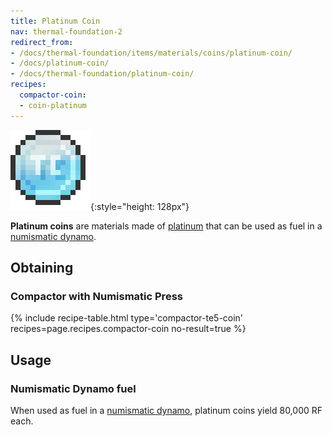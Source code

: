 ```yaml
---
title: Platinum Coin
nav: thermal-foundation-2
redirect_from:
- /docs/thermal-foundation/items/materials/coins/platinum-coin/
- /docs/platinum-coin/
- /docs/thermal-foundation/platinum-coin/
recipes:
  compactor-coin:
  - coin-platinum
---
```


![Platinum coin](/assets/images/thermal-foundation-2/coin-platinum.png){:style="height: 128px"}


**Platinum coins** are materials made of [platinum](/docs/thermal-foundation-2/platinum-ingot/) that
can be used as fuel in a [numismatic dynamo](/docs/thermal-expansion-5/numismatic-dynamo/).


Obtaining
---------

### Compactor with Numismatic Press
{% include recipe-table.html type='compactor-te5-coin' recipes=page.recipes.compactor-coin no-result=true %}


Usage
-----

### Numismatic Dynamo fuel
When used as fuel in a [numismatic dynamo](/docs/thermal-expansion-5/numismatic-dynamo/), platinum
coins yield 80,000 RF each.

